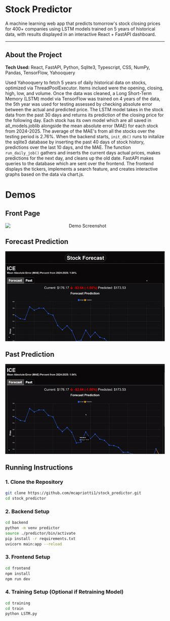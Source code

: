 # Stock Predictor

A machine learning web app that predicts tomorrow's stock closing prices for 400+ companies using LSTM models trained on 5 years of historical data, with results displayed in an interactive React + FastAPI dashboard.

---

## About the Project

**Tech Used:** React, FastAPI, Python, Sqlite3, Typescript, CSS, NumPy, Pandas, TensorFlow, Yahooquery

Used Yahooquery to fetch 5 years of daily historical data on stocks, optimized via ThreadPoolExecutor. Items inclued were the opening, closing, high, low, and volume. Once the data was cleaned, a Long Short-Term Memory (LSTM) model via TensorFlow was trained on 4 years of the data, the 5th year was used for testing assessed by checking absolute error between the actual and predicted price. The LSTM model takes in the stock data from the past 30 days and returns its prediction of the closing price for the following day. Each stock has its own model which are all saved in all_models.joblib alongside the mean absolute error (MAE) for each stock from 2024-2025. The average of the MAE's from all the stocks over the testing period is 2.76%. When the backend starts, ```init_db()``` runs to initalize the sqlite3 database by inserting the past 40 days of stock history, predictions over the last 10 days, and the MAE. The function ```run_daily_job()``` gathers and inserts the current days actual prices, makes predictions for the next day, and cleans up the old date. FastAPI makes queries to the database which are sent over the frontend. The frontend displays the tickers, implements a search feature, and creates interactive graphs based on the data via chart.js.

# Demos

## Front Page
<div style="text-align: center">
  <img src="demoVideos\StockDemo_FrontPage.gif" 
     alt="Demo Screenshot" 
     style="display: block; margin: 0 auto;">
</div>

## Forecast Prediction

<div style="text-align: center">
  <img src="demoVideos\StockDemo_Forecast.gif" 
     alt="Demo Screenshot" 
     style="display: block; margin: 0 auto;">
</div>

## Past Prediction

<div style="text-align: center">
  <img src="demoVideos\StockDemo_Past.gif" 
     alt="Demo Screenshot" 
     style="display: block; margin: 0 auto;">
</div>

## Running Instructions

### 1. Clone the Repository  
```bash
git clone https://github.com/mcapriotti1/stock_predictor.git
cd stock_predictor
```

### 2. Backend Setup
```bash
cd backend
python -m venv predictor
source ./predictor/bin/activate
pip install -r requirements.txt
uvicorn main:app --reload
```

### 3. Frontend Setup
```bash
cd frontend
npm install
npm run dev
```

### 4. Training Setup (Optional if Retraining Model)
```bash
cd training
cd train
python LSTM.py


